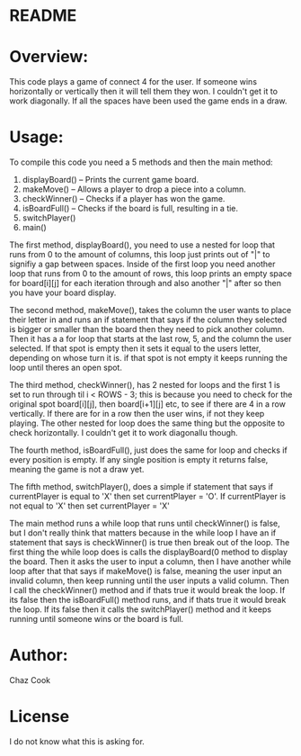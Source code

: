 # README
# Overview: 
This code plays a game of connect 4 for the user. If someone wins horizontally or vertically then it will tell them they won. I couldn't get it to work diagonally. If all the spaces have been used the game ends in a draw.
# Usage:
To compile this code you need a 5 methods and then the main method:
1. displayBoard() – Prints the current game board.
2. makeMove() – Allows a player to drop a piece into a column.
3. checkWinner() – Checks if a player has won the game.
4. isBoardFull() – Checks if the board is full, resulting in a tie.
5. switchPlayer()
6. main()

The first method, displayBoard(), you need to use a nested for loop that runs from 0 to the amount of columns, this loop just prints out of "|" to  signifiy a gap between spaces. Inside of the first loop you need another loop that runs from 0 to the amount of rows, this loop prints an empty space for board[i][j] for each iteration through and also another "|" after so then you have your board display.

The second method, makeMove(), takes the column the user wants to place their letter in and runs an if statement that says if the column they selected is bigger or smaller than the board then they need to pick another column. Then it has a a for loop that starts at the last row, 5, and the column the user selected. If that spot is empty then it sets it equal to the users letter, depending on whose turn it is. if that spot is not empty it keeps running the loop until theres an open spot.

The third method, checkWinner(), has 2 nested for loops and the first 1 is set to run through til i < ROWS - 3; this is because you need to check for the original spot board[i][j], then board[i+1][j] etc, to see if there are 4 in a row vertically. If there are for in a row then the user wins, if not they keep playing. The other nested for loop does the same thing but the opposite to check horizontally. I couldn't get it to work diagonallu though.

The fourth method, isBoardFull(), just does the same for loop and checks if every position is empty. If any single position is empty it returns false, meaning the game is not a draw yet.

The fifth method, switchPlayer(), does a simple if statement that says if currentPlayer is equal to 'X' then set currentPlayer = 'O'. If currentPlayer is not equal to 'X' then set currentPlayer = 'X'

The main method runs a while loop that runs until checkWinner() is false, but I don't really think that matters because in the while loop I have an if statement that says is checkWinner() is true then break out of the loop. The first thing the while loop does is calls the displayBoard(0 method to display the board. Then it asks the user to input a column, then I have another while loop after that that says if makeMove() is false, meaning the user input an invalid column, then keep running until the user inputs a valid column. Then I call the checkWinner() method and if thats true it would break the loop. If its false then the isBoardFull() method runs, and if thats true it would break the loop. If its false then it calls the switchPlayer() method and it keeps running until someone wins or the board is full.
# Author: 
Chaz Cook
# License 
I do not know what this is asking for.
